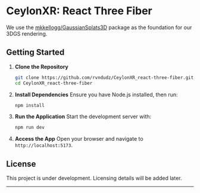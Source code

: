 # CeylonXR: React Three Fiber

We use the [mkkellogg/GaussianSplats3D](https://github.com/mkkellogg/GaussianSplats3D) package as the foundation for our 3DGS rendering.

## Getting Started

1. **Clone the Repository**

   ```bash
   git clone https://github.com/rvndudz/CeylonXR_react-three-fiber.git
   cd CeylonXR_react-three-fiber
   ```
2. **Install Dependencies**
   Ensure you have Node.js installed, then run:

   ```bash
   npm install
   ```
3. **Run the Application**
   Start the development server with:

   ```bash
   npm run dev
   ```
4. **Access the App**
   Open your browser and navigate to `http://localhost:5173`.

## License

This project is under development. Licensing details will be added later.

---

